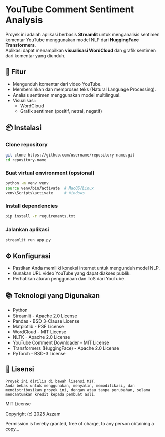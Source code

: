 # YouTube Comment Sentiment Analysis

Proyek ini adalah aplikasi berbasis **Streamlit** untuk menganalisis sentimen komentar YouTube menggunakan model NLP dari **HuggingFace Transformers**.  
Aplikasi dapat menampilkan **visualisasi WordCloud** dan grafik sentimen dari komentar yang diunduh.

## 🚀 Fitur
- Mengunduh komentar dari video YouTube.
- Membersihkan dan memproses teks (Natural Language Processing).
- Analisis sentimen menggunakan model multilingual.
- Visualisasi:
  - WordCloud
  - Grafik sentimen (positif, netral, negatif)

## 📦 Instalasi

### Clone repository
```bash
git clone https://github.com/username/repository-name.git
cd repository-name
```

### Buat virtual environment (opsional)
```bash
python -m venv venv
source venv/bin/activate  # MacOS/Linux
venv\Scripts\activate     # Windows
```

### Install dependencies
```bash
pip install -r requirements.txt
```
### Jalankan aplikasi
```bash
streamlit run app.py
```

## ⚙️ Konfigurasi
  - Pastikan Anda memiliki koneksi internet untuk mengunduh model NLP.
  - Gunakan URL video YouTube yang dapat diakses publik.
  - Perhatikan aturan penggunaan dan ToS dari YouTube.

## 📚 Teknologi yang Digunakan
  - Python
  - Streamlit - Apache 2.0 License
  - Pandas - BSD 3-Clause License
  - Matplotlib - PSF License
  - WordCloud - MIT License
  - NLTK - Apache 2.0 License
  - YouTube Comment Downloader - MIT License
  - Transformers (HuggingFace) - Apache 2.0 License
  - PyTorch - BSD-3 License

## 📜 Lisensi
```LISENSI
Proyek ini dirilis di bawah lisensi MIT.
Anda bebas untuk menggunakan, menyalin, memodifikasi, dan mendistribusikan proyek ini, dengan atau tanpa perubahan, selama mencantumkan kredit kepada pembuat asli.
```
MIT License

Copyright (c) 2025 Azzam

Permission is hereby granted, free of charge, to any person obtaining a copy...
